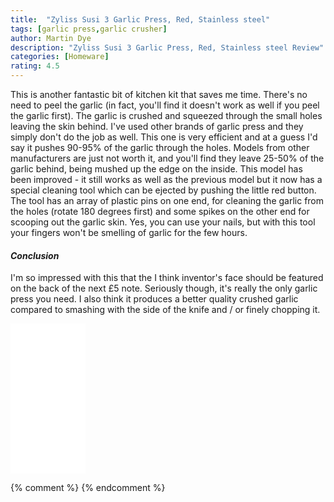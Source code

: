 ```yaml
---
title:  "Zyliss Susi 3 Garlic Press, Red, Stainless steel"
tags: [garlic press,garlic crusher]
author: Martin Dye
description: "Zyliss Susi 3 Garlic Press, Red, Stainless steel Review"
categories: [Homeware]
rating: 4.5
---
```


This is another fantastic bit of kitchen kit that saves me time. There's no need to peel the garlic (in fact, you'll find
it doesn't work as well if you peel the garlic first). The garlic is crushed and squeezed through
the small holes leaving the skin behind. I've used other brands of garlic press and they simply don't do the job as well.
This one is very efficient and at a guess I'd say it pushes 90-95% of the garlic through the holes. Models from other
manufacturers are just not worth it, and you'll find they leave 25-50% of the garlic behind, being mushed up the edge on the inside.
This model has been improved - it still works as well as the previous model but it now has a special cleaning tool which can
be ejected by pushing the little red button. The tool has an array of plastic pins on one end, for cleaning the garlic from the
holes (rotate 180 degrees first) and some spikes on the other end for scooping out the garlic skin. Yes, you can use your
nails, but with this tool your fingers won't be smelling of garlic for the few hours.

<h4><em>Conclusion</em></h4>

I'm so impressed with this that the I think inventor's face should be featured on the back of the next £5 note.
Seriously though, it's really the only garlic press you need. I also think it produces a better quality crushed garlic
compared to smashing with the side of the knife and / or finely chopping it.

<iframe style="width:120px;height:240px;" marginwidth="0" marginheight="0" scrolling="no" frameborder="0" src="//ws-eu.amazon-adsystem.com/widgets/q?ServiceVersion=20070822&OneJS=1&Operation=GetAdHtml&MarketPlace=GB&source=ac&ref=tf_til&ad_type=product_link&tracking_id=martindye21-21&marketplace=amazon&region=GB&placement=B006MST90G&asins=B006MST90G&linkId=2302db6cd6a6b895fec5b1f61d42af01&show_border=true&link_opens_in_new_window=false&price_color=333333&title_color=0066c0&bg_color=f2f2f2">
</iframe>
	
{% comment %}
{% endcomment %}